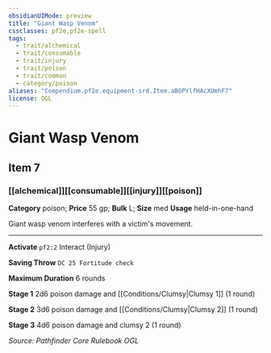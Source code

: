 ```yaml
---
obsidianUIMode: preview
title: "Giant Wasp Venom"
cssclasses: pf2e,pf2e-spell
tags:
  - trait/alchemical
  - trait/consumable
  - trait/injury
  - trait/poison
  - trait/common
  - category/poison
aliases: "Compendium.pf2e.equipment-srd.Item.aBOPYlfHAcXUmhF7"
license: OGL
---
```

# Giant Wasp Venom
## Item 7
### [[alchemical]][[consumable]][[injury]][[poison]]

**Category** poison; 
**Price** 55 gp; 
**Bulk** L; **Size** med
**Usage** held-in-one-hand

Giant wasp venom interferes with a victim's movement.

* * *

**Activate** `pf2:2` Interact (Injury)

**Saving Throw** `DC 25 Fortitude check`

**Maximum Duration** 6 rounds

**Stage 1** 2d6 poison damage and [[Conditions/Clumsy|Clumsy 1]] (1 round)

**Stage 2** 3d6 poison damage and [[Conditions/Clumsy|Clumsy 2]] (1 round)

**Stage 3** 4d6 poison damage and clumsy 2 (1 round)

*Source: Pathfinder Core Rulebook*
*OGL*